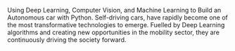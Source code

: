 Using Deep Learning, Computer Vision, and Machine Learning to Build an Autonomous car with Python. Self-driving cars, have rapidly become one of the most transformative technologies to emerge. Fuelled by Deep Learning algorithms and creating new opportunities in the mobility sector, they are continuously driving the society forward.